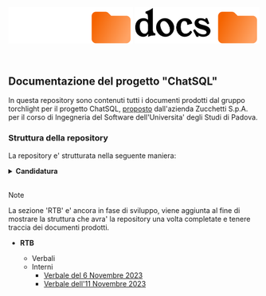 <p align="center">
  <img width="250" src="rsc/docs_dark.svg#gh-dark-mode-only">
  <img width="250" src="rsc/docs_light.svg#gh-light-mode-only">
</p>

</br>

## Documentazione del progetto "ChatSQL"

In questa repository sono contenuti tutti i documenti prodotti dal gruppo torchlight per il progetto ChatSQL, [proposto](https://www.math.unipd.it/~tullio/IS-1/2023/Progetto/C9.pdf) dall'azienda Zucchetti S.p.A. per il corso di Ingegneria del Software dell'Universita' degli Studi di Padova.

### Struttura della repository
La repository e' strutturata nella seguente maniera:
<details>
<summary><b>Candidatura</b></summary>

  - [Lettera di Presentazione](https://github.com/Torchlight-SWE2324/Documentazione/blob/main/1%20-%20Candidatura/lettera_presentazione_v1_0.pdf) (V1.0)
  - [Preventivo dei costi ed impegni orari](https://github.com/Torchlight-SWE2324/Documentazione/blob/main/1%20-%20Candidatura/preventivo_impegni_v1_0.pdf) (V1.0)
  - [Valutazione dei Capitolati](https://github.com/Torchlight-SWE2324/Documentazione/blob/main/1%20-%20Candidatura/valutazione_capitolati_v1_0.pdf) (V1.0)
  
  + <details>
    
    <summary>Verbali</summary>
      
      - [Verbale esterno del 23 Ottobre 2023](https://github.com/Torchlight-SWE2324/Documentazione/blob/main/1%20-%20Candidatura/Verbali/verbale_esterno_2023_10_23.pdf) (Approvato dal proponente)
      
      + <details>
        <summary>Interni</summary>

        + [Verbale del 16 Ottobre 2023](https://github.com/Torchlight-SWE2324/Documentazione/blob/main/1%20-%20Candidatura/Verbali/Verbali%20interni/verbale_2023_10_16.pdf)
        + [Verbale del 17 Ottobre 2023](https://github.com/Torchlight-SWE2324/Documentazione/blob/main/1%20-%20Candidatura/Verbali/Verbali%20interni/verbale_2023_10_17.pdf)
        + [Verbale del 20 Ottobre 2023](https://github.com/Torchlight-SWE2324/Documentazione/blob/main/1%20-%20Candidatura/Verbali/Verbali%20interni/verbale_2023_10_20.pdf)
        + [Verbale del 21 Ottobre 2023](https://github.com/Torchlight-SWE2324/Documentazione/blob/main/1%20-%20Candidatura/Verbali/Verbali%20interni/verbale_2023_10_21.pdf)
        + [Verbale del 28 Ottobre 2023](https://github.com/Torchlight-SWE2324/Documentazione/blob/main/1%20-%20Candidatura/Verbali/Verbali%20interni/verbale_2023_10_28.pdf)
        </details>
</details>

</br>

> [!NOTE]
> La sezione 'RTB' e' ancora in fase di sviluppo, viene aggiunta al fine di mostrare la struttura che avra' la repository una volta completate e tenere traccia dei documenti prodotti.

+ <b>RTB</b>
  
  - Verbali
  - Interni
     - [Verbale del 6 Novembre 2023](https://github.com/Torchlight-SWE2324/Documentazione/blob/main/2%20-%20RTB/Verbali/Verbali%20interni/verbale_2023_11_06.pdf)
     - [Verbale dell'11 Novembre 2023](https://github.com/Torchlight-SWE2324/Documentazione/blob/main/2%20-%20RTB/Verbali/Verbali%20interni/verbale_2023_11_11.pdf)
